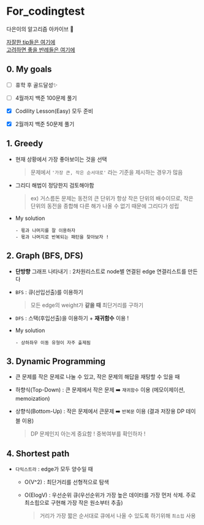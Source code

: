 # For_codingtest
다은이의 알고리즘 아카이브 📝   

[자잘한 tip들은 여기에](https://github.com/daeunni/For_codingtest/blob/main/tips.md)        
[고려하면 좋을 반례들은 여기에](https://github.com/daeunni/For_codingtest/blob/main/Codility/%EA%B3%A0%EB%A0%A4%ED%95%A0%20%EB%8C%80%ED%91%9C%20%EB%B0%98%EB%A1%80%EB%93%A4.md)

## 0. My goals
- [ ] 휴학 후 골드달성✨
- [ ] 4월까지 백준 100문제 풀기 
- [x] Codility Lesson(Easy) 모두 준비 
- [x] 2월까지 백준 50문제 풀기 


## 1. Greedy 

- 현재 상황에서 가장 좋아보이는 것을 선택 

  > 문제에서 `'가장 큰, 작은 순서대로'` 라는 기준을 제시하는 경우가 많음 

- 그리디 해법이 정당한지 검토해야함 
  > ex) 거스름돈 문제는 동전의 큰 단위가 항상 작은 단위의 배수이므로, 작은 단위의 동전을 종합해 다른 해가 나올 수 없기 때문에 그리디가 성립 

- My solution

      - 몫과 나머지를 잘 이용하자 
      - 몫과 나머지로 반복되는 패턴을 찾아보자 ! 


## 2. Graph (BFS, DFS) 

- **단방향** 그래프 나타내기 : 2차원리스트로 node별 연결된 edge 연결리스트를 만든다 

- `BFS` : 큐(선입선출)를 이용하기 
  > 모든 edge의 weight가 **같을 때** 최단거리를 구하기 

- `DFS` : 스택(후입선출)을 이용하기 + **재귀함수** 이용 ! 

- My solution 

      - 상하좌우 이동 유형이 자주 출제됨 


## 3. Dynamic Programming 

- 큰 문제를 작은 문제로 나눌 수 있고, 작은 문제의 해답을 재탕할 수 있을 때 
- 하향식(Top-Down) : 큰 문제에서 작은 문제 ➡️ `재귀함수` 이용 (메모이제이션, memoization)
- 상향식(Bottom-Up) : 작은 문제에서 큰문제 ➡️ `반복문` 이용 (결과 저장용 DP 테이블 이용) 

  > DP 문제인지 아는게 중요함 ! 중복여부를 확인하자 !



## 4. Shortest path

- `다익스트라` : edge가 모두 양수일 때
  - O(V^2) : 최단거리를 선형적으로 탐색
  - O(ElogV) : 우선순위 큐(우선순위가 가장 높은 데이터를 가장 먼저 삭제. 주로 최소힙으로 구현해 가장 작은 원소부터 추출)
  
      > 거리가 가장 짧은 순서대로 큐에서 나올 수 있도록 하기위해 `최소힙` 사용 

